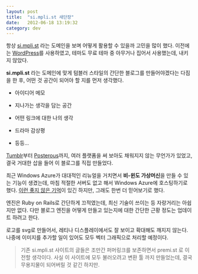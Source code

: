 ```yaml
---
layout: post
title:  "si.mpli.st 새단장"
date:   2012-06-18 13:19:32
category: dev
---
```


항상 [si.mpli.st](http://si.mpli.st/) 라는 도메인을 보며 어떻게 활용할 수 있을까 고민을 많이 했다. 이전에는 [WordPress](http://wordpress.org/)를 사용하였고, 테마도 무료 테마 중 아무거나 집어서 사용했는데, 내키지 않았다.

**si.mpli.st** 라는 도메인에 맞게 텀블러 스타일의 간단한 블로그를 만들어야겠다는 다짐을 한 후, 어떤 것 공간이 되어야 할 지를 먼저 생각했다.

- 아이디어 메모

- 지나가는 생각을 담는 공간

- 어떤 링크에 대한 나의 생각

- 드라마 감상평

- 등등...

[Tumblr](http://tumblr.com/)부터 [Posterous](http://posterous.com/)까지, 여러 플랫폼을 써 보아도 채워지지 않는 무언가가 있었고, 결국 거대한 삽을 들어 이 블로그를 직접 만들었다.

최근 Windows Azure가 대대적인 리뉴얼을 거치면서 **비-윈도 가상머신**을 만들 수 있는 기능이 생겼는데, 마침 적절한 서버도 없고 해서 Windows Azure에 호스팅하기로 했다. [이런 좋지 않은 기억](http://storify.com/Premist/azure)이 있긴 하지만, 그래도 한번 더 믿어보기로 했다. 

엔진은 Ruby on Rails로 간단하게 끄적였는데, 최신 기술이 쓰이는 등 자랑거리는 아쉽지만 없다. 다만 블로그 엔진을 어떻게 만들고 있는지에 대한 간단한 근황 정도는 업데이트 하려고 한다.

로고를 svg로 만들어서, 레티나 디스플레이에서도 잘 보이고 확대해도 깨지지 않는다. 나중에 이미지를 추가할 일이 있어도 모두 벡터 그래픽으로 처리할 예정이다.

>기존 si.mpli.st 사이트의 글들은 조만간 퍼머링크를 보존하면서 premi.st 로 이전할 생각이다. 사실 이 사이트에 모두 불러오려고 변환 툴 까지 만들었는데, 결국 무용지물이 되어버릴 것 같긴 하지만.